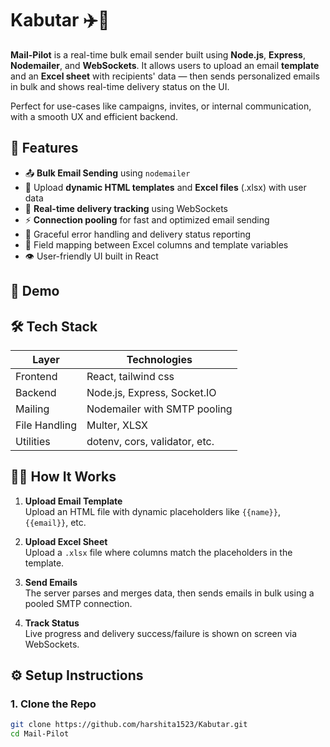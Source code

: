 # Kabutar ✈️📨

**Mail-Pilot** is a real-time bulk email sender built using **Node.js**, **Express**, **Nodemailer**, and **WebSockets**. It allows users to upload an email **template** and an **Excel sheet** with recipients' data — then sends personalized emails in bulk and shows real-time delivery status on the UI.

Perfect for use-cases like campaigns, invites, or internal communication, with a smooth UX and efficient backend.

## 🚀 Features

- 📤 **Bulk Email Sending** using `nodemailer`
- 🧾 Upload **dynamic HTML templates** and **Excel files** (.xlsx) with user data
- 🧠 **Real-time delivery tracking** using WebSockets
- ⚡ **Connection pooling** for fast and optimized email sending
- 🔄 Graceful error handling and delivery status reporting
- 🎯 Field mapping between Excel columns and template variables
- 👁️ User-friendly UI built in React

## 📸 Demo


## 🛠️ Tech Stack

| Layer       | Technologies                 |
|------------|-------------------------------|
| Frontend   | React, tailwind css           |
| Backend    | Node.js, Express, Socket.IO   |
| Mailing    | Nodemailer with SMTP pooling  |
| File Handling | Multer, XLSX               |
| Utilities  | dotenv, cors, validator, etc. |

## 🧑‍💻 How It Works

1. **Upload Email Template**  
   Upload an HTML file with dynamic placeholders like `{{name}}`, `{{email}}`, etc.

2. **Upload Excel Sheet**  
   Upload a `.xlsx` file where columns match the placeholders in the template.

3. **Send Emails**  
   The server parses and merges data, then sends emails in bulk using a pooled SMTP connection.

4. **Track Status**  
   Live progress and delivery success/failure is shown on screen via WebSockets.

## ⚙️ Setup Instructions

### 1. Clone the Repo

```bash
git clone https://github.com/harshita1523/Kabutar.git
cd Mail-Pilot
